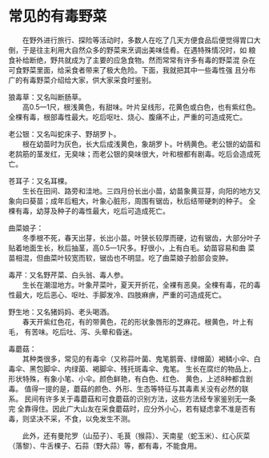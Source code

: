 # 常见的有毒野菜  

&emsp;&emsp;在野外进行旅行、探险等活动时，多数人在吃了几天方便食品后便觉得胃口大倒，于是往主利用大自然众多的野菜来烹调出美味佳肴。在遇特殊情况时，如 粮食补给断绝，野共就成为了主要的应急食物。然而常常有许多有毒的野菜混 杂在可食野菜里面，给采食者带来了极大危险。下面，我就把其中一些毒性强 且分布广的有毒野菜介绍给大家，供大家采食时鉴别。  

狼毒草：又名叫断肠草。  
&emsp;&emsp;高0.5—1尺，根浅黄色，有甜味。叶片呈线形，花黄色或白色，也有紫红色。 全棵有毒，根部毒性最大。吃后呕吐、烧心、腹痛不止，严重的可造成死亡。  

老公银：又名叫蛇床子、野胡罗卜。  
&emsp;&emsp;根在幼苗时为灰色，长大后成浅黄色，象胡罗卜。叶柄黄色。老公银的幼苗和 老鸹筋的茎发红，无臭味；而老公银的臭味很大，叶和根都有剧毒。吃后会造成死亡。  

苍耳子：又名耳棵。  
&emsp;&emsp;生长在田间、路旁和洼地。三四月份长出小苗，幼苗象黄豆芽，向阳的地方又 象向曰葵苗；成年后粗大，叶象心脏形，周围有锯齿，秋后结带硬刺的种子。 全棵有毒，幼芽及种子的毒性最大，吃后可造成死亡。  

曲菜娘子：  
&emsp;&emsp;冬季根不死，春天出芽，长出小苗。叶狭长较厚而硬，边有锯齿，大部分叶子 贴着地面生长，秋后抽茎，高0.5—1尺多。籽很小，上有白毛。幼苗容易和曲 菜苗相混，但曲菜叶较宽而软，锯齿也不明显。吃了曲菜娘子脸部会变肿。  

毒芹：又名野芹菜、白头翁、毒人参。  
&emsp;&emsp;生长在潮湿地方。叶象芹菜叶，夏天开折花，全裸有恶臭。全棵有毒，花的毒 性最大，吃后恶心、呕吐、手脚发冷、四肢麻痹，严重的可造成死亡。  

野生地：又名猪妈妈、老头喝酒。  
&emsp;&emsp;春天开紫红色花，有的带黄色，花的形状象唇形的芝麻花。根黄色，叶上有毛， 有苦味。吃后吐、泻、头晕和昏迷。  

毒蘑菇：  
&emsp;&emsp;其种类很多，常见的有毒伞（又称蒜叶菌、鬼笔鹅膏、绿帽菌）褐鳞小伞、白毒伞、黑包脚伞、内绿菌、褐脚伞、残托斑毒伞、鬼笔。 生长在腐烂的物品上，形状特殊，有象小笔、小伞。颜色鲜艳，有白色、红色、 黄色，上述8种都含剧毒。 值得一提的是，蘑菇的颜色、外形、生态等特征与其毒素关没有必然的联系。 民间有许多关于毒蘑菇和可食蘑菇的识别方法，这些方法经专家鉴别无一条完 全靠得住。因此广大山友在采食蘑菇时，应分外小心，若有疑虑拿不准是否有 毒，则坚决不采，不食，以免发生不测。  

&emsp;&emsp;此外，还有曼陀罗（山茄子）、毛茛（猴蒜）、天南星（蛇玉米）、红心灰菜 （落黎）、牛舌棵子、石蒜（野大蒜）等，都有毒，不能食用。  